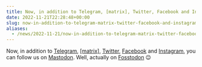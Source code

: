 ```yaml
---
title: Now, in addition to Telegram, [matrix], Twitter, Facebook and Instagram, you can follow us on Mastodon
date: 2022-11-21T22:28:48+00:00
slug: now-in-addition-to-telegram-matrix-twitter-facebook-and-instagram-you-can-follow-us-on-mastodon
aliases:
  - /news/2022-11-21/now-in-addition-to-telegram-matrix-twitter-facebook-and-instagram-you-can-follow-us-on-mastodon-well-actually-on-fosstodon/
---
```


Now, in addition to [Telegram](https://t.me/OrganicMapsApp), [\[matrix\]](https://omaps.app/matrix), [Twitter](https://twitter.com/OrganicMapsApp), [Facebook](https://www.facebook.com/OrganicMaps) and [Instagram](https://www.instagram.com/organicmaps.app/), you can follow us on [Mastodon](https://fosstodon.org/@organicmaps). Well, actually on [Fosstodon](https://fosstodon.org/@organicmaps) 😉

